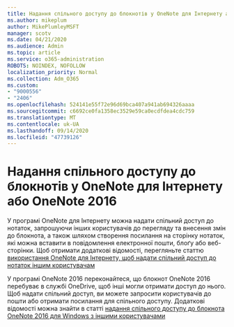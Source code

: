 ```yaml
---
title: Надання спільного доступу до блокнотів у OneNote для Інтернету або OneNote 2016
ms.author: mikeplum
author: MikePlumleyMSFT
manager: scotv
ms.date: 04/21/2020
ms.audience: Admin
ms.topic: article
ms.service: o365-administration
ROBOTS: NOINDEX, NOFOLLOW
localization_priority: Normal
ms.collection: Adm_O365
ms.custom:
- "9000556"
- "2406"
ms.openlocfilehash: 524141e55f72e96d69bca407a941ab694326aaaa
ms.sourcegitcommit: c6692ce0fa1358ec3529e59ca0ecdfdea4cdc759
ms.translationtype: MT
ms.contentlocale: uk-UA
ms.lasthandoff: 09/14/2020
ms.locfileid: "47739126"
---
```

# <a name="share-notebooks-in-onenote-for-the-web-or-onenote-2016"></a>Надання спільного доступу до блокнотів у OneNote для Інтернету або OneNote 2016

У програмі OneNote для Інтернету можна надати спільний доступ до нотаток, запрошуючи інших користувачів до перегляду та внесення змін до блокнота, а також шляхом створення посилання на сторінку нотаток, які можна вставити в повідомлення електронної пошти, блоґу або веб-сторінки. Щоб отримати додаткові відомості, перегляньте статтю [використання OneNote для Інтернету, щоб надати спільний доступ до нотаток іншим користувачам](https://support.office.com/article/D3481FBE-E06C-4883-B7E9-B2EE9F38AED3)

У програмі OneNote 2016 переконайтеся, що блокнот OneNote 2016 перебуває в службі OneDrive, щоб інші могли отримати доступ до нього. Щоб надати спільний доступ, ви можете запросити користувачів до пошти або отримати посилання для спільного доступу. Додаткові відомості можна знайти в статті [надання спільного доступу до блокнота OneNote 2016 для Windows з іншими користувачами](https://support.office.com/article/d14b6033-7a95-4536-9216-bb0a5e0f8285)